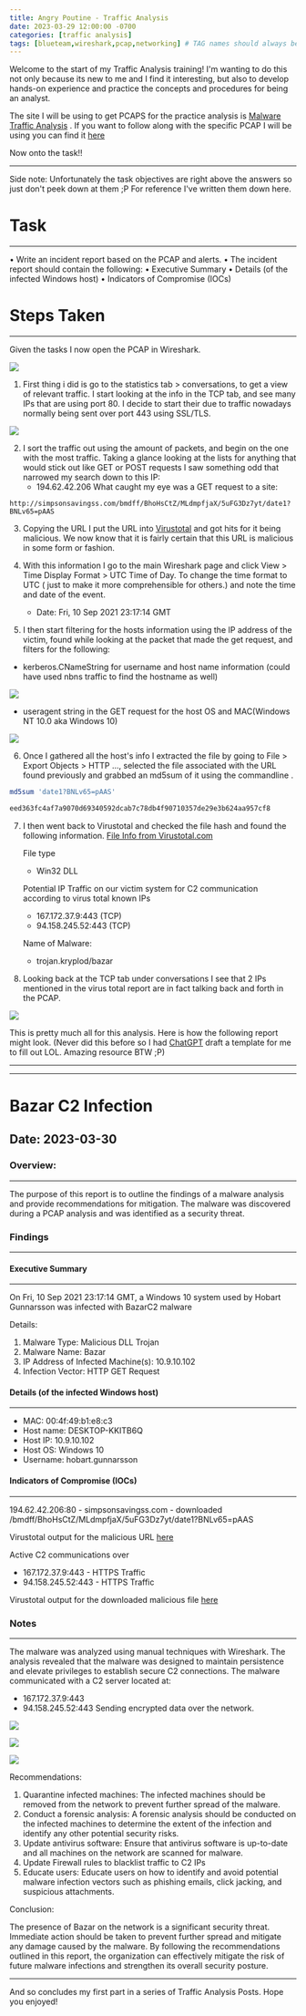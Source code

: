 ```yaml
---
title: Angry Poutine - Traffic Analysis
date: 2023-03-29 12:00:00 -0700
categories: [traffic analysis]
tags: [blueteam,wireshark,pcap,networking] # TAG names should always be lowercase
---
```


Welcome to the start of my Traffic Analysis training! I'm wanting to do this not only because its new to me and I find it interesting, but also to develop hands-on experience and practice the concepts and procedures for being an analyst. 

The site I will be using to get PCAPS for the practice analysis is [Malware Traffic Analysis](https://www.malware-traffic-analysis.net/) . If you want to follow along with the specific PCAP I will be using you can find it [here](https://www.malware-traffic-analysis.net/2021/09/10/index.html)

Now onto the task!!

---
Side note:
Unfortunately the task objectives are right above the answers so just don't peek down at them ;P
For reference I've written them down here.


# Task
---
• Write an incident report based on the PCAP and alerts. 
• The incident report should contain the following: 
	• Executive Summary 
	• Details (of the infected Windows host) 
	• Indicators of Compromise (IOCs) 


# Steps Taken
---

Given the tasks I now open the PCAP in Wireshark. 

![](assets/images/pcap-images/angry-poutine/initial-wireshark.png)

1. First thing i did is go to the statistics tab > conversations, to get a view of relevant traffic.
	I start looking at the info in the TCP tab, and see many IPs that are using port 80. I decide to start their due to traffic nowadays normally being sent over port 443 using SSL/TLS.
	
![](assets/images/pcap-images/angry-poutine/convo-screen.png)

2. I sort the traffic out using the amount of packets, and begin on the one with the most traffic. Taking a glance looking at the lists for anything that would stick out like GET or POST requests I saw something odd that narrowed my search down to this IP: 
	- 194.62.42.206
	What caught my eye was a GET request to a site: 
	
```url
http://simpsonsavingss.com/bmdff/BhoHsCtZ/MLdmpfjaX/5uFG3Dz7yt/date1?BNLv65=pAAS
```

3. Copying the URL I put the URL into [Virustotal](https://www.virustotal.com/gui/url/9461958e723e10c73e2f423c591f3ad04a35b4acbee6f1b48da68c1ee8aada31/details) and got hits for it being malicious.
	We now know that it is fairly certain that this URL is malicious in some form or fashion.

4. With this information I go to the main Wireshark page and click View > Time Display Format > UTC Time of Day. To change the time format to UTC ( just to make it more comprehensible for others.) and note the time and date of the event. 
	- Date: Fri, 10 Sep 2021 23:17:14 GMT

5. I then start filtering for the hosts information using the IP address of the victim, found while looking at the packet that made the get request, and filters for the following: 
- kerberos.CNameString for username and host name information (could have used nbns traffic to find the hostname as well)

![](assets/images/pcap-images/angry-poutine/kerberos-cnamestring.png)

- useragent string in the GET request for the host OS and MAC(Windows NT 10.0 aka Windows 10)

![](assets/images/pcap-images/angry-poutine/useragent.png)

6. Once I gathered all the host's info I extracted the file by going to File > Export Objects > HTTP ..., selected the file associated with the URL found previously and grabbed an md5sum of it using the commandline .

```bash
md5sum 'date1?BNLv65=pAAS'

eed363fc4af7a9070d69340592dcab7c78db4f90710357de29e3b624aa957cf8
```

7. I then went back to Virustotal and checked the file hash and found the following information.
	[File Info from Virustotal.com](https://www.virustotal.com/gui/file/eed363fc4af7a9070d69340592dcab7c78db4f90710357de29e3b624aa957cf8/detection)

	File type
	- Win32 DLL
	
	Potential IP Traffic on our victim system for C2 communication according to virus total known IPs
	-   167.172.37.9:443 (TCP)
	-   94.158.245.52:443 (TCP)
	
	Name of Malware:
	- trojan.kryplod/bazar

8. Looking back at the TCP tab under conversations I see that 2 IPs mentioned in the virus total report are in fact talking back and forth in the PCAP.

![](assets/images/pcap-images/angry-poutine/mal-ips.png)

This is pretty much all for this analysis. Here is how the following report might look.
(Never did this before so I had [ChatGPT](https://chat.openai.com/chat) draft a template for me to fill out LOL. Amazing resource BTW ;P)



---
---
# Bazar C2 Infection
## Date: 2023-03-30

### Overview:
---
The purpose of this report is to outline the findings of a malware analysis and provide recommendations for mitigation. The malware was discovered during a PCAP analysis and was identified as a security threat.


### Findings
---

#### Executive Summary
---
On Fri, 10 Sep 2021 23:17:14 GMT, a Windows 10 system used by Hobart Gunnarsson was infected with BazarC2 malware

Details:
1. Malware Type: Malicious DLL Trojan
2. Malware Name: Bazar
3. IP Address of Infected Machine(s): 10.9.10.102
4. Infection Vector: HTTP GET Request


#### Details (of the infected Windows host) 
---
- MAC: 00:4f:49:b1:e8:c3
- Host name: DESKTOP-KKITB6Q
- Host IP: 10.9.10.102
- Host OS: Windows 10
-  Username: hobart.gunnarsson


#### Indicators of Compromise (IOCs) 
---
194.62.42.206:80 - simpsonsavingss.com - downloaded /bmdff/BhoHsCtZ/MLdmpfjaX/5uFG3Dz7yt/date1?BNLv65=pAAS

Virustotal output for the malicious URL [here](https://www.virustotal.com/gui/url/9461958e723e10c73e2f423c591f3ad04a35b4acbee6f1b48da68c1ee8aada31/detection)

Active C2 communications over 
- 167.172.37.9:443 - HTTPS Traffic
- 94.158.245.52:443 - HTTPS Traffic

Virustotal output for the downloaded malicious file [here](https://www.virustotal.com/gui/file/eed363fc4af7a9070d69340592dcab7c78db4f90710357de29e3b624aa957cf8/detection)


### Notes
---

The malware was analyzed using manual techniques with Wireshark. The analysis revealed that the malware was designed to maintain persistence and elevate privileges to establish secure C2 connections. The malware communicated with a C2 server located at:
- 167.172.37.9:443 
- 94.158.245.52:443
Sending encrypted data over the network.

![](assets/images/pcap-images/angry-poutine/virustotal-site.png)

![](assets/images/pcap-images/angry-poutine/virustotal-app-hash.png)

![](assets/images/pcap-images/angry-poutine/mal-ips.png)

Recommendations:

1. Quarantine infected machines: The infected machines should be removed from the network to prevent further spread of the malware.
2. Conduct a forensic analysis: A forensic analysis should be conducted on the infected machines to determine the extent of the infection and identify any other potential security risks.
3. Update antivirus software: Ensure that antivirus software is up-to-date and all machines on the network are scanned for malware.
4. Update Firewall rules to blacklist traffic to C2 IPs
5. Educate users: Educate users on how to identify and avoid potential malware infection vectors such as phishing emails, click jacking, and suspicious attachments.

Conclusion:

The presence of Bazar on the network is a significant security threat. Immediate action should be taken to prevent further spread and mitigate any damage caused by the malware. By following the recommendations outlined in this report, the organization can effectively mitigate the risk of future malware infections and strengthen its overall security posture.

---

And so concludes my first part in a series of Traffic Analysis Posts. Hope you enjoyed!